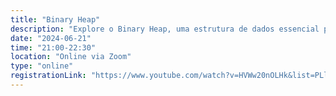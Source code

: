 ```yaml
---
title: "Binary Heap"
description: "Explore o Binary Heap, uma estrutura de dados essencial para implementar algoritmos como Heap Sort e filas de prioridade. Descubra seu funcionamento e aplicações práticas no universo da computação!"
date: "2024-06-21"
time: "21:00-22:30"
location: "Online via Zoom"
type: "online"
registrationLink: "https://www.youtube.com/watch?v=HVWw20nOLHk&list=PLl10TyPY67Jgbh4QdRlRKr-7PjB9i5hWg"
---
```

